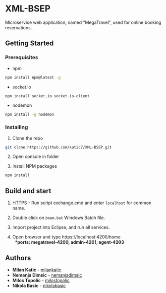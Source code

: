# XML-BSEP
Microservice web application, named "MegaTravel", used for online booking reservations.

## Getting Started

### Prerequisites

* npm
```sh
npm install npm@latest -g
```

* socket.io
```sh
npm install socket.io socket.io-client
```

* nodemon
```sh
npm install -g nodemon
```

### Installing

1. Clone the repo
```sh
git clone https://github.com/katic7/XML-BSEP.git
```
2. Open console in folder

3. Install NPM packages
```sh
npm install
```

## Build and start
1. HTTPS - Run script exchange.cmd and enter `localhost` for common name.

2. Double click on `boom.bat` Windows Batch file.

3. Import project into Eclipse, and run all services. 

4. Open browser and type https://localhost:4200/home <br />
&nbsp; <b> *ports: megatravel-4200, admin-4201, agent-4203 </b> <br />

## Authors

* **Milan Katic** -  [milankatic](https://github.com/katic7)
* **Nemanja Dimsic** -  [nemanjadimsic](https://github.com/nemanjadimsic)
* **Milos Topolic** -  [milostopolic](https://github.com/milostopolic)
* **Nikola Basic** -  [nikolabasic](https://github.com/basicnikola)
